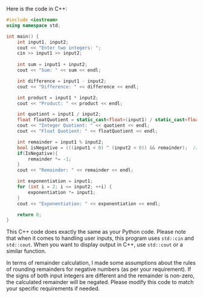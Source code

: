 Here is the code in C++:

```cpp
#include <iostream>
using namespace std;

int main() {
    int input1, input2;
    cout << "Enter two integers: ";
    cin >> input1 >> input2;
  
    int sum = input1 + input2;
    cout << "Sum: " << sum << endl;

    int difference = input1 - input2;
    cout << "Difference: " << difference << endl;

    int product = input1 * input2;
    cout << "Product: " << product << endl;

    int quotient = input1 / input2;
    float floatQuotient = static_cast<float>(input1) / static_cast<float>(input2);
    cout << "Integer Quotient: " << quotient << endl;
    cout << "Float Quotient: " << floatQuotient << endl;

    int remainder = input1 % input2;
    bool isNegative = (((input1 < 0) ^ (input2 < 0)) && remainder);  // If both signs are different and the remainder is not zero then it's negative.
    if(IsNegative){
        remainder *= -1;
    }
    cout << "Remainder: " << remainder << endl;

    int exponentiation = input1;
    for (int i = 2; i <= input2; ++i) {
        exponentiation *= input1;
    }
    cout << "Exponentiation: " << exponentiation << endl;

    return 0;
}
```

This C++ code does exactly the same as your Python code. Please note that when it comes to handling user inputs, this program uses `std::cin` and `std::cout`. When you want to display output in C++, use `std::cout` or a similar function. 

In terms of remainder calculation, I made some assumptions about the rules of rounding remainders for negative numbers (as per your requirement). If the signs of both input integers are different and the remainder is non-zero, the calculated remainder will be negated. Please modify this code to match your specific requirements if needed.
